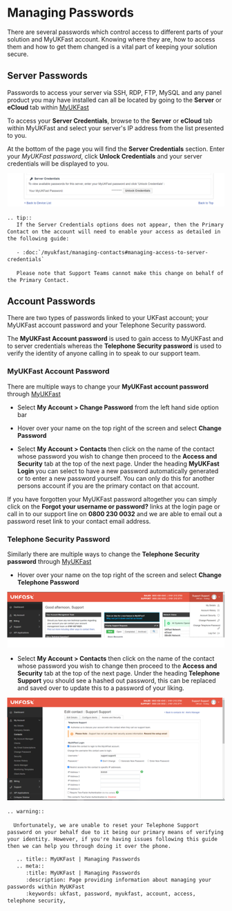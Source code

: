 # Managing Passwords

There are several passwords which control access to different parts of your solution and MyUKFast account. Knowing where they are, how to access them and how to get them changed is a vital part of keeping your solution secure.

## Server Passwords

Passwords to access your server via SSH, RDP, FTP, MySQL and any panel product you may have installed can all be located by going to the **Server** or **eCloud** tab within [MyUKFast](https://my.ukfast.co.uk)

To access your **Server Credentials**, browse to the **Server** or **eCloud** tab within MyUKFast and select your server's IP address from the list presented to you.

At the bottom of the page you will find the **Server Credentials** section. Enter your *MyUKFast password*, click **Unlock Credentials** and your server credentials will be displayed to you.

![Unlock Credentials](files/unlockcreds.PNG)

```eval_rst
.. tip::
   If the Server Credentials options does not appear, then the Primary Contact on the account will need to enable your access as detailed in the following guide:

   - :doc:`/myukfast/managing-contacts#managing-access-to-server-credentials`

   Please note that Support Teams cannot make this change on behalf of the Primary Contact.
```

## Account Passwords

There are two types of passwords linked to your UKFast account; your MyUKFast account password and your Telephone Security password.

The **MyUKFast Account password** is used to gain access to MyUKFast and to server credentials whereas the **Telephone Security password** is used to verify the identity of anyone calling in to speak to our support team.

### MyUKFast Account Password

There are multiple ways to change your **MyUKFast account password** through [MyUKFast](https://my.ukfast.co.uk)

* Select **My Account > Change Password** from the left hand side option bar

* Hover over your name on the top right of the screen and select **Change Password**

* Select **My Account > Contacts** then click on the name of the contact whose password you wish to change then proceed to the **Access and Security** tab at the top of the next page. Under the heading **MyUKFast Login** you can select to have a new password automatically generated or to enter a new password yourself. You can only do this for another persons account if you are the primary contact on that account.

If you have forgotten your MyUKFast password altogether you can simply click on the **Forgot your username or password?** links at the login page or call in to our support line on **0800 230 0032** and we are able to email out a password reset link to your contact email address.

### Telephone Security Password

Similarly there are multiple ways to change the **Telephone Security password** through [MyUKFast](https://my.ukfast.co.uk)

* Hover over your name on the top right of the screen and select **Change Telephone Password**

![The upper right hand menu](files/upperright.png)

* Select **My Account > Contacts** then click on the name of the contact whose password you wish to change then proceed to the **Access and Security** tab at the top of the next page. Under the heading **Telephone Support** you should see a hashed out password, this can be replaced and saved over to update this to a password of your liking.

![Access and Security](files/accessandsecurity.png)

```eval_rst
.. warning::

  Unfortunately, we are unable to reset your Telephone Support password on your behalf due to it being our primary means of verifying your identity. However, if you're having issues following this guide then we can help you through doing it over the phone.

```

```eval_rst
   .. title:: MyUKFast | Managing Passwords
   .. meta::
      :title: MyUKFast | Managing Passwords
      :description: Page providing information about managing your passwords within MyUKFast
      :keywords: ukfast, password, myukfast, account, access, telephone security,
```
